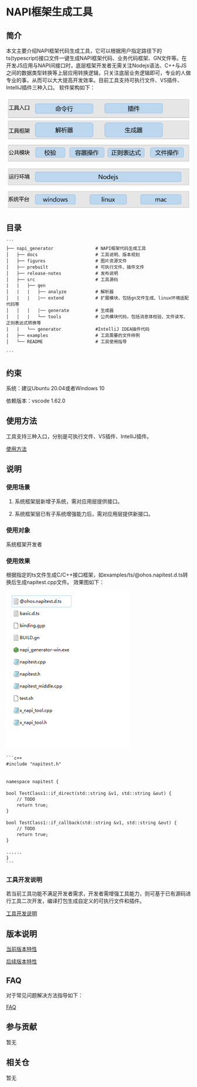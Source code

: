 # NAPI框架生成工具

## 简介
本文主要介绍NAPI框架代码生成工具，它可以根据用户指定路径下的ts(typescript)接口文件一键生成NAPI框架代码、业务代码框架、GN文件等。在开发JS应用与NAPI间接口时，底层框架开发者无需关注Nodejs语法、C++与JS之间的数据类型转换等上层应用转换逻辑，只关注底层业务逻辑即可，专业的人做专业的事，从而可以大大提高开发效率。目前工具支持可执行文件、VS插件、IntelliJ插件三种入口。
软件架构如下：

![](figures/pic-frm.png)

## 目录

	```
	├── napi_generator                # NAPI框架代码生成工具
	│   ├── docs                      # 工具说明、版本规划
	│   ├── figures                   # 图片资源文件
	│   ├── prebuilt                  # 可执行文件、插件文件
	│   ├── release-notes             # 发布说明
	│   ├── src                       # 工具源码
	|   |   ├── gen                  
	│   |   |   ├── analyze           # 解析器
	│   |   |   |── extend            # 扩展模块，包括gn文件生成、linux环境适配代码等
	│   │   |   |── generate          # 生成器
	│   │   |   └── tools             # 公共模块代码，包括消息体校验、文件读写、正则表达式转换等  
	|   |   └── generator             #IntelliJ IDEA插件代码
	|   ├── examples                  # 工具需要的文件样例  
	│   └── README                    # 工具使用指导    
	
	```
## 约束
系统：建议Ubuntu 20.04或者Windows 10

依赖版本：vscode 1.62.0

## 使用方法
工具支持三种入口，分别是可执行文件、VS插件、IntelliJ插件。

  [使用方法](https://gitee.com/openharmony-sig/napi_generator/blob/master/docs/INSTRUCTION_ZH.md)



## 说明
### 使用场景

1) 系统框架层新增子系统，需对应用层提供接口。

2) 系统框架层已有子系统增强能力后，需对应用层提供新接口。

### 使用对象
系统框架开发者

### 使用效果
根据指定的ts文件生成C/C++接口框架，如examples/ts/@ohos.napitest.d.ts转换后生成napitest.cpp文件。
效果图如下：

![](figures/pic-d-ts-transition.png)


	```c++
	#include "napitest.h"
	
	
	namespace napitest {
	
	bool TestClass1::if_direct(std::string &v1, std::string &out) {
	    // TODO
	    return true;
	}
	
	bool TestClass1::if_callback(std::string &v1, std::string &out) {
	    // TODO
	    return true;
	}
	
	......
	}
	```


### 工具开发说明

若当前工具功能不满足开发者需求，开发者需增强工具能力，则可基于已有源码进行工具二次开发，编译打包生成自定义的可执行文件和插件。

  [工具开发说明](https://gitee.com/openharmony-sig/napi_generator/blob/master/docs/DEVELOP_ZH.md)

## 版本说明

  [当前版本特性](https://gitee.com/openharmony-sig/napi_generator/blob/master/release-notes/napi_generator-1.0.md)

  [后续版本特性](https://gitee.com/openharmony-sig/napi_generator/blob/master/docs/ROADMAP_ZH.md)

## FAQ
对于常见问题解决方法指导如下：

  [FAQ](https://gitee.com/openharmony-sig/napi_generator/blob/master/FAQ.md)

## 参与贡献

暂无

## 相关仓

暂无
